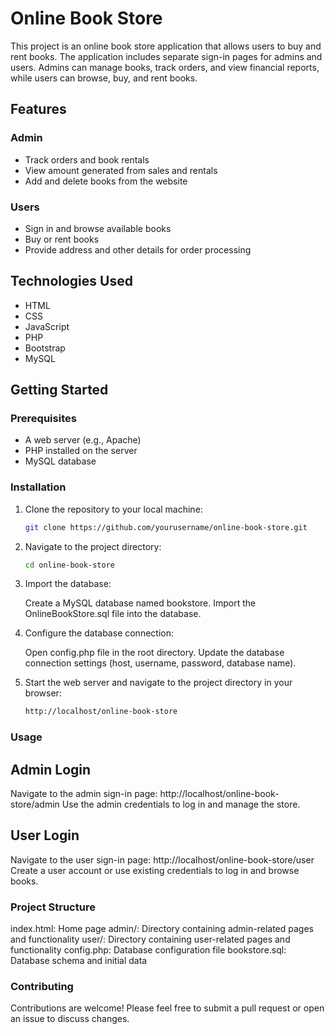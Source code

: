 # Online Book Store

This project is an online book store application that allows users to buy and rent books.
The application includes separate sign-in pages for admins and users. Admins can manage books, 
track orders, and view financial reports, while users can browse, buy, and rent books.

## Features

### Admin
- Track orders and book rentals
- View amount generated from sales and rentals
- Add and delete books from the website

### Users
- Sign in and browse available books
- Buy or rent books
- Provide address and other details for order processing

## Technologies Used
- HTML
- CSS
- JavaScript
- PHP
- Bootstrap
- MySQL

## Getting Started

### Prerequisites
- A web server (e.g., Apache)
- PHP installed on the server
- MySQL database

### Installation
1. Clone the repository to your local machine:
   ```bash
   git clone https://github.com/yourusername/online-book-store.git
2. Navigate to the project directory:
   ```bash
   cd online-book-store
3. Import the database:

    Create a MySQL database named bookstore.
    Import the OnlineBookStore.sql file into the database.

4. Configure the database connection:

    Open config.php file in the root directory.
    Update the database connection settings (host, username, password, database name).

5. Start the web server and navigate to the project directory in your browser:
   ```bash
   http://localhost/online-book-store


### Usage

## Admin Login
  Navigate to the admin sign-in page: http://localhost/online-book-store/admin
  Use the admin credentials to log in and manage the store.
  
## User Login
  Navigate to the user sign-in page: http://localhost/online-book-store/user
  Create a user account or use existing credentials to log in and browse books.
  
### Project Structure
  index.html: Home page
  admin/: Directory containing admin-related pages and functionality
  user/: Directory containing user-related pages and functionality
  config.php: Database configuration file
  bookstore.sql: Database schema and initial data
  
### Contributing
  Contributions are welcome! Please feel free to submit a pull request or open an issue to discuss changes.

